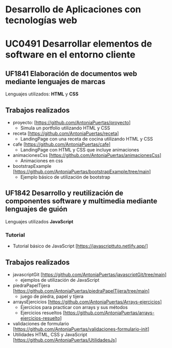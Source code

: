 # Desarrollo de Aplicaciones con tecnologías web
# UC0491 Desarrollar elementos de software en el entorno cliente
## UF1841 Elaboración de documentos web mediante lenguajes de marcas
Lenguajes utilizados: **HTML** y **CSS**

Trabajos realizados
-------------------
  * proyecto: [https://github.com/AntoniaPuertas/proyecto]
    * Simula un portfolio utilizando HTML y CSS
  * receta [https://github.com/AntoniaPuertas/receta]
    * LandingPage con una receta de cocina utilizando HTML y CSS
  * cafe [https://github.com/AntoniaPuertas/cafe]
     * LandingPage con HTML y CSS que incluye animaciones
   * animacionesCss [https://github.com/AntoniaPuertas/animacionesCss]
      * Animaciones en css
   * bootstrapExample [https://github.com/AntoniaPuertas/bootstrapExample/tree/main]
       * Ejemplo básico de utilización de bootstrap

## UF1842 Desarrollo y reutilización de componentes software y multimedia mediante lenguajes de guión
Lenguajes utilizados **JavaScript**
### Tutorial
  * Tutorial básico de JavaScript [https://javascripttuto.netlify.app/]

Trabajos realizados
-------------------
 * javascriptGit [https://github.com/AntoniaPuertas/javascriptGit/tree/main]
   * ejemplos de utilización de JavaScript
  * piedraPapelTijera [https://github.com/AntoniaPuertas/piedraPapelTijera/tree/main]
     * juego de piedra, papel y tijera
  * arraysEjercicios [https://github.com/AntoniaPuertas/Arrays-ejercicios]
     * Ejercicios para practicar con arrays y sus métodos
     * Ejercicios resueltos [https://github.com/AntoniaPuertas/arrays-ejercicios-resuelto]
  * validaciones de formulario [https://github.com/AntoniaPuertas/validaciones-formulario-init]
  * Utilidades HTML, CSS y JavaScript [https://github.com/AntoniaPuertas/UtilidadesJs]
